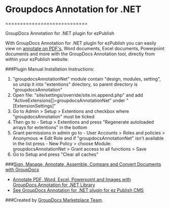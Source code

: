 # Groupdocs Annotation for .NET
============================

GroupDocs Annotation for .NET plugin for ezPublish

With GroupDocs Annotation for .NET plugin for ezPublish you can easily view on [annotate on PDF's](http://groupdocs.com/apps/Annotation), Word documents, Excel documents, Powerpoint documents and more with the GroupDocs Annotation tool, directly from within your ezPublish website.

###Plugin Manual Installation Instructions:
1. "groupdocsAnnotationNet" module contain "design, modules, setting", so unzip it into "extentions" directory, so parent directory is "groupdocsAnnotation"
2. Open file: "site/settings/override/site.ini.append.php" and add "ActiveExtensions[]=groupdocsAnnotationNet" under "[ExtensionSettings]"
3. Go to Admin > Setup > Extentions and checkbox where "groupdocsAnnotation" must be ticked
4. Then go to - Setup > Extentions and press "Regenerate autoloaded arrays for extentions" in the bottom
5. Grant permissions in admin go to - User Accounts > Roles and policies > Anonymous => Edit Role and if "groupdocsAnnotationNet" isn't available in the list press - New Policy > choose Module: groupdocsAnnotationNet > Grant access to all functions > Save
6. Go to Setup and press "Clear all caches"


###[Sign, Manage, Annotate, Assemble, Compare and Convert Documents with GroupDocs](http://groupdocs.com)
* [Annotate PDF, Word, Excel, Powerpoint and Images with GroupDocs.Annotation for .NET Library](http://groupdocs.com/dot-net/document-annotation-library)
* [See GroupDocs Annotation for .NET plugin for ez Publish CMS](https://github.com/groupdocs/ezpublish-groupdocs-annotation-dotnet)

###Created by [GroupDocs Marketplace Team](http://groupdocs.com/marketplace/).